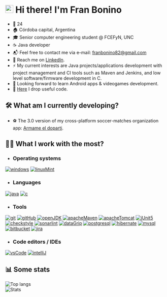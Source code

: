 # <img src="https://media.giphy.com/media/hvRJCLFzcasrR4ia7z/giphy.gif" width="25px"> Hi there! I'm Fran Bonino
- 🌳 24
- 🏠 Córdoba capital, Argentina
- 🎓 Senior computer engineering student @ FCEFyN, UNC
- ☕ Java developer
- 📬 Feel free to contact me via e-mail: franbonino82@gmail.com
- 💼️ Reach me on [LinkedIn](https://www.linkedin.com/in/franciscobonino98/).
- ⚡ My current interests are Java projects/applications development with project management and CI tools such as Maven and Jenkins, and low level software/firmware development in C.
- 🔭 Looking forward to learn Android apps & videogames development.
- 📑 [Here](https://gist.github.com/akmsw) I drop useful code.

## 🛠️ What am I currently developing?
- ⚽ The 3.0 version of my cross-platform soccer-matches organization app: [Armame el doparti](https://github.com/akmsw/armame-el-doparti).

## 👨‍💻 What I work with the most?

- ### Operating systems
[![windows](https://img.shields.io/badge/Windows-0078D6?style=for-the-badge&logo=windows)](https://www.microsoft.com/en-us/windows)
[![linuxMint](https://img.shields.io/badge/Linux%20Mint-87CF3E?style=for-the-badge&logo=Linux%20Mint&logoColor=white)](https://linuxmint.com)

- ### Languages
[![java](https://img.shields.io/badge/java-%23ED8B00.svg?style=for-the-badge&logo=openjdk&logoColor=white)](https://www.java.com/en/)
[![c](https://img.shields.io/badge/c-%2300599C.svg?style=for-the-badge&logo=c)](https://en.wikipedia.org/wiki/C_(programming_language))

- ### Tools
[![git](https://img.shields.io/badge/git-%23F05033.svg?style=for-the-badge&logo=git&logoColor=white)](https://git-scm.com/)
[![gitHub](https://img.shields.io/badge/github-%23121011.svg?style=for-the-badge&logo=github)](https://github.com/)
[![openJDK](https://img.shields.io/badge/openjdk-8%2B-red?style=for-the-badge&logo=openjdk)](https://openjdk.org/)
[![apacheMaven](https://img.shields.io/badge/Apache%20Maven-C71A36?style=for-the-badge&logo=Apache%20Maven)](https://maven.apache.org/)
[![apacheTomcat](https://img.shields.io/badge/Apache%20Tomcat-blueviolet?style=for-the-badge&logo=Apache%20Tomcat)](https://tomcat.apache.org/)
[![jUnit5](https://img.shields.io/badge/junit5-white?logo=junit5&style=for-the-badge)](https://junit.org/junit5/)
[![checkstyle](https://img.shields.io/badge/checkstyle-yellow?style=for-the-badge)](https://checkstyle.sourceforge.io/)
[![sonarlint](https://img.shields.io/badge/sonarlint-orange?style=for-the-badge&logo=sonarlint)](https://www.sonarlint.org/)
[![dataGrip](https://img.shields.io/badge/-DataGrip-blueviolet?style=for-the-badge&logo=datagrip)](https://www.jetbrains.com/datagrip/)
[![postgresql](https://img.shields.io/badge/-PostgreSQL-white?style=for-the-badge&logo=postgresql)](https://www.postgresql.org/)
[![hibernate](https://img.shields.io/badge/-Hibernate-blue?style=for-the-badge&logo=hibernate)](https://hibernate.org/)
[![mysql](https://img.shields.io/badge/-MySQL-white?style=for-the-badge&logo=mysql)](https://www.mysql.com/)
[![bitbucket](https://img.shields.io/badge/-BitBucket-blue?style=for-the-badge&logo=bitbucket)](https://bitbucket.org/)
[![jira](https://img.shields.io/badge/-Jira-blue?style=for-the-badge&logo=jira)](https://www.atlassian.com/software/jira)

- ### Code editors / IDEs
[![vsCode](https://img.shields.io/badge/VSCode-0078d7.svg?style=for-the-badge&logo=visual-studio-code)](https://code.visualstudio.com/)
[![intelliJ](https://img.shields.io/badge/-IntelliJ-orange?style=for-the-badge&logo=intellijidea)](https://www.jetbrains.com/idea/promo/)

## 📊 Some stats
![Top langs](https://github-readme-stats.vercel.app/api/top-langs/?username=akmsw&langs_count=10&layout=compact&cache_seconds=1800&theme=github_dark&custom_title=Most%20used%20languages)\
![Stats](https://github-readme-stats.vercel.app/api?username=akmsw&show_icons=true&count_private=true&include_all_commits=true&cache_seconds=1800&theme=github_dark)
